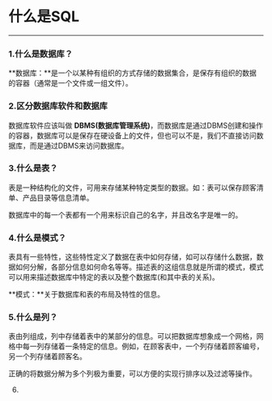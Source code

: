 # 什么是SQL

***

### 1.什么是数据库？

**数据库：**是一个以某种有组织的方式存储的数据集合，是保存有组织的数据的容器（通常是一个文件或一组文件）。



### 2.区分数据库软件和数据库

数据库软件应该叫做 **DBMS(数据库管理系统)**，而数据库是通过DBMS创建和操作的容器，数据库可以是保存在硬设备上的文件，但也可以不是，我们不直接访问数据库，而是通过DBMS来访问数据库。



### 3.什么是表？

表是一种结构化的文件，可用来存储某种特定类型的数据。如：表可以保存顾客清单、产品目录等信息清单。

数据库中的每一个表都有一个用来标识自己的名字，并且改名字是唯一的。



### 4.什么是模式？

表具有一些特性，这些特性定义了数据在表中如何存储，如可以存储什么数据，数据如何分解，各部分信息如何命名等等。描述表的这组信息就是所谓的模式，模式可以用来描述数据库中特定的表以及整个数据库(和其中表的关系)。

**模式：**关于数据库和表的布局及特性的信息。 



### 5.什么是列？

表由列组成，列中存储着表中的某部分的信息。可以把数据库想象成一个网格，网格中每一列存储着一条特定的信息。例如，在顾客表中，一个列存储着顾客编号，另一个列存储着顾客名。

正确的将数据分解为多个列极为重要，可以方便的实现行排序以及过滤等操作。



6.